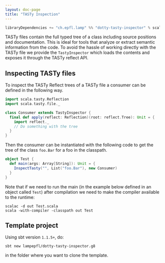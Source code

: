 ```yaml
---
layout: doc-page
title: "TASTy Inspection"
---
```


```scala
libraryDependencies += "ch.epfl.lamp" %% "dotty-tasty-inspector" % scalaVersion.value
```

TASTy files contain the full typed tree of a class including source positions
and documentation. This is ideal for tools that analyze or extract semantic
information from the code. To avoid the hassle of working directly with the TASTy
file we provide the `TastyInspector` which loads the contents and exposes it
through the TASTy reflect API.


## Inspecting TASTy files

To inspect the TASTy Reflect trees of a TASTy file a consumer can be defined in
the following way.

```scala
import scala.tasty.Reflection
import scala.tasty.file._

class Consumer extends TastyInspector {
  final def apply(reflect: Reflection)(root: reflect.Tree): Unit = {
    import reflect._
    // Do something with the tree
  }
}
```

Then the consumer can be instantiated with the following code to get the tree of
the class `foo.Bar` for a foo in the classpath.

```scala
object Test {
  def main(args: Array[String]): Unit = {
    InspectTasty("", List("foo.Bar"), new Consumer)
  }
}
```

Note that if we need to run the main (in the example below defined in an object called `Test`) after
compilation we need to make the compiler available to the runtime:

```shell
scalac -d out Test.scala
scala -with-compiler -classpath out Test
```


## Template project
Using sbt version `1.1.5+`, do:
```
sbt new lampepfl/dotty-tasty-inspector.g8
```
in the folder where you want to clone the template.
